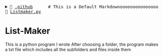 <style>
    div{
        overflow: auto;
        overflow-wrap: initial;
    }
</style>
<pre>
<details style="padding-left: 0px"> <summary>📂 <a href="./.github">.github</a>      # This is a Default Markdownooooooooooooooooooooooooooooooooooooooooooooooooooooooooooooooooooooooooooooooooooo</summary><blockquote><details> <summary>📂 <a href="./.github/workflows">workflows </summary><blockquote>📄 <a href="./.github/workflows/pythonpackage.yml">pythonpackage.yml</a> # new</details></details>📄 <a href="./Listmaker.py">Listmaker.py</a>
</pre>
# List-Maker

This is a python program I wrote
After choosing a folder, the program makes a txt file which includes all the subfolders and files inside them


